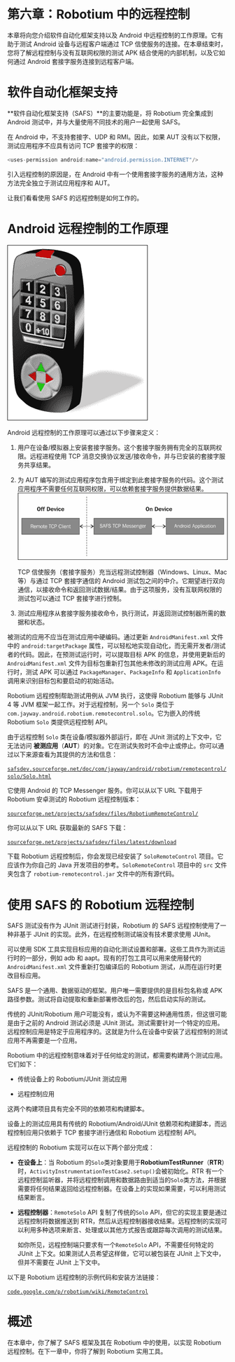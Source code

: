 # 第六章：Robotium 中的远程控制

本章将向您介绍软件自动化框架支持以及 Android 中远程控制的工作原理。它有助于测试 Android 设备与远程客户端通过 TCP 信使服务的连接。在本章结束时，您将了解远程控制与没有互联网权限的测试 APK 结合使用的内部机制，以及它如何通过 Android 套接字服务连接到远程客户端。

# 软件自动化框架支持

**软件自动化框架支持（SAFS）**的主要功能是，将 Robotium 完全集成到 Android 测试中，并与大量使用不同技术的用户一起使用 SAFS。

在 Android 中，不支持套接字、UDP 和 RMI。因此，如果 AUT 没有以下权限，测试应用程序不应具有访问 TCP 套接字的权限：

```kt
<uses-permission android:name="android.permission.INTERNET"/>
```

引入远程控制的原因是，在 Android 中有一个使用套接字服务的通用方法，这种方法完全独立于测试应用程序和 AUT。

让我们看看使用 SAFS 的远程控制是如何工作的。

# Android 远程控制的工作原理

![Android 远程控制的工作原理](img/8010OS_06_01.jpg)

Android 远程控制的工作原理可以通过以下步骤来定义：

1.  用户在设备/模拟器上安装套接字服务。这个套接字服务拥有完全的互联网权限。远程进程使用 TCP 消息交换协议发送/接收命令，并与已安装的套接字服务共享结果。

1.  为 AUT 编写的测试应用程序包含用于绑定到此套接字服务的代码。这个测试应用程序不需要任何互联网权限，可以依赖套接字服务提供数据结果。![Android 远程控制的工作原理](img/8010OS_06_02.jpg)

    TCP 信使服务（套接字服务）充当远程测试控制器（Windows、Linux、Mac 等）与通过 TCP 套接字通信的 Android 测试包之间的中介。它期望进行双向通信，以接收命令和返回测试数据/结果。由于这项服务，没有互联网权限的测试包可以通过 TCP 套接字进行控制。

1.  测试应用程序从套接字服务接收命令，执行测试，并返回测试控制器所需的数据和状态。

被测试的应用不应当在测试应用中硬编码。通过更新 `AndroidManifest.xml` 文件中的 `android:targetPackage` 属性，可以轻松地实现自动化，而无需开发者/测试者的代码。因此，在预测试运行时，可以提取目标 APK 的信息，并使用更新后的 `AndroidManifest.xml` 文件为目标包重新打包其他未修改的测试应用 APK。在运行时，测试 APK 可以通过 `PackageManager`、`PackageInfo` 和 `ApplicationInfo` 调用来识别目标包和要启动的初始活动。

Robotium 远程控制帮助测试用例从 JVM 执行，这使得 Robotium 能够与 JUnit 4 等 JVM 框架一起工作。对于远程控制，另一个 `Solo` 类位于 `com.jayway.android.robotium.remotecontrol.solo`。它为嵌入的传统 Robotium `Solo` 类提供远程控制 API。

由于远程控制 `Solo` 类在设备/模拟器外部运行，即在 JUnit 测试的上下文中，它无法访问 **被测应用**（**AUT**）的对象。它在测试失败时不会中止或停止。你可以通过以下来源查看为其提供的方法和信息：

[`safsdev.sourceforge.net/doc/com/jayway/android/robotium/remotecontrol/solo/Solo.html`](http://safsdev.sourceforge.net/doc/com/jayway/android/robotium/remotecontrol/solo/Solo.html)

它使用 Android 的 TCP Messenger 服务。你可以从以下 URL 下载用于 Robotium 安卓测试的 Robotium 远程控制版本：

[`sourceforge.net/projects/safsdev/files/RobotiumRemoteControl/`](http://sourceforge.net/projects/safsdev/files/RobotiumRemoteControl/)

你可以从以下 URL 获取最新的 SAFS 下载：

[`sourceforge.net/projects/safsdev/files/latest/download`](http://sourceforge.net/projects/safsdev/files/latest/download)

下载 Robotium 远程控制后，你会发现已经安装了 `SoloRemoteControl` 项目。它应该作为你自己的 Java 开发项目的参考。`SoloRemoteControl` 项目中的 `src` 文件夹包含了 `robotium-remotecontrol.jar` 文件中的所有源代码。

# 使用 SAFS 的 Robotium 远程控制

SAFS 测试没有作为 JUnit 测试进行封装，Robotium 的 SAFS 远程控制使用了一种非基于 JUnit 的实现。此外，在远程控制测试端没有技术要求使用 JUnit。

可以使用 SDK 工具实现目标应用的自动化测试设置和部署。这些工具作为测试运行时的一部分，例如 adb 和 aapt。现有的打包工具可以用来使用替代的 `AndroidManifest.xml` 文件重新打包编译后的 Robotium 测试，从而在运行时更改目标应用。

SAFS 是一个通用、数据驱动的框架。用户唯一需要提供的是目标包名称或 APK 路径参数。测试将自动提取和重新部署修改后的包，然后启动实际的测试。

传统的 JUnit/Robotium 用户可能没有，或认为不需要这种通用性质，但这很可能是由于之前的 Android 测试必须是 JUnit 测试。测试需要针对一个特定的应用。远程控制应用是特定于应用程序的。这就是为什么在设备中安装了远程控制的测试应用不再需要是一个应用。

Robotium 中的远程控制意味着对于任何给定的测试，都需要构建两个测试应用。它们如下：

+   传统设备上的 Robotium/JUnit 测试应用

+   远程控制应用

这两个构建项目具有完全不同的依赖项和构建脚本。

设备上的测试应用具有传统的 Robotium/Android/JUnit 依赖项和构建脚本，而远程控制应用只依赖于 TCP 套接字进行通信和 Robotium 远程控制 API。

远程控制的 Robotium 实现可以在以下两个部分完成：

+   **在设备上**：当 Robotium 的`Solo`类对象要用于**RobotiumTestRunner**（**RTR**）时，`ActivityInstrumentationTestCase2.setup()`会被初始化。RTR 有一个远程控制监听器，并将远程控制调用和数据路由到适当的`Solo`类方法，并根据需要将任何结果返回给远程控制器。在设备上的实现如果需要，可以利用测试结果断言。

+   **远程控制器**：`RemoteSolo` API 复制了传统的`Solo` API，但它的实现主要是通过远程控制将数据推送到 RTR，然后从远程控制器接收结果。远程控制的实现可以利用多种选项来断言、处理或以其他方式报告或跟踪每次调用的测试结果。

    如你所见，远程控制端只要求有一个`RemoteSolo` API，不需要任何特定的 JUnit 上下文。如果测试人员希望这样做，它可以被包装在 JUnit 上下文中，但并不需要在 JUnit 上下文中。

以下是 Robotium 远程控制的示例代码和安装方法链接：

[`code.google.com/p/robotium/wiki/RemoteControl`](http://code.google.com/p/robotium/wiki/RemoteControl)

# 概述

在本章中，你了解了 SAFS 框架及其在 Robotium 中的使用，以实现 Robotium 远程控制。在下一章中，你将了解到 Robotium 实用工具。
